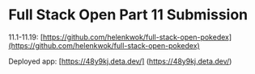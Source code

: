 # Full Stack Open Part 11 Submission

11.1-11.19: [https://github.com/helenkwok/full-stack-open-pokedex](https://github.com/helenkwok/full-stack-open-pokedex)

Deployed app: [https://48y9kj.deta.dev/] (https://48y9kj.deta.dev/)
